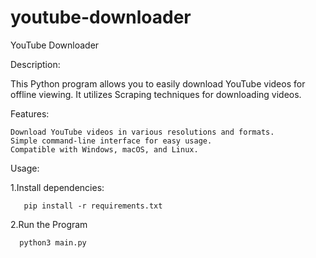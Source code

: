 # youtube-downloader

YouTube Downloader 

Description:

This Python program allows you to easily download YouTube videos for offline viewing. It utilizes Scraping techniques for downloading videos.

Features:

    Download YouTube videos in various resolutions and formats.
    Simple command-line interface for easy usage.
    Compatible with Windows, macOS, and Linux.



Usage: 

   1.Install dependencies:


       pip install -r requirements.txt


  2.Run the Program


      python3 main.py

     

